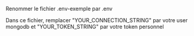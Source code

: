 Renommer le fichier .env-exemple par .env

Dans ce fichier, remplacer "YOUR_CONNECTION_STRING" par votre user mongodb et "YOUR_TOKEN_STRING" par votre token personnel
